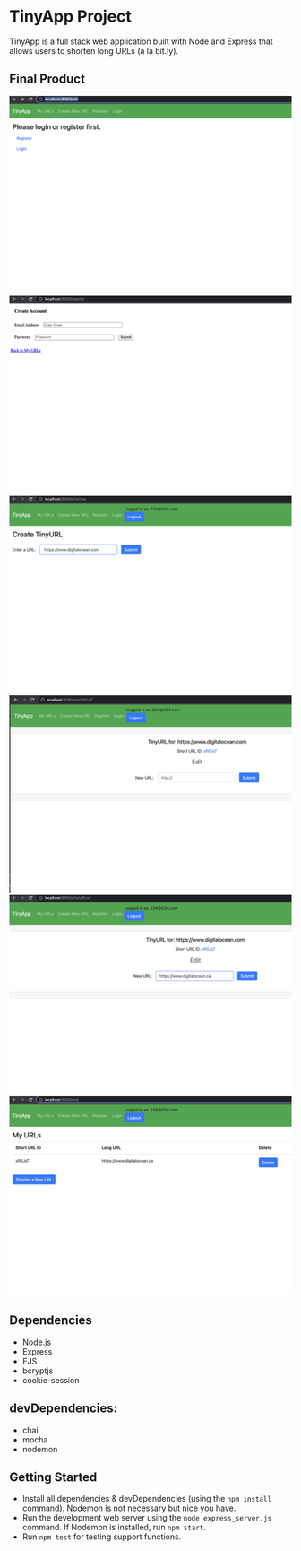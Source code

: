# TinyApp Project

TinyApp is a full stack web application built with Node and Express that allows users to shorten long URLs (à la bit.ly).

## Final Product

![/ulrs is only accessible by logged in users and provided link for loggin or register](https://github.com/Andrew-Li-12138/tinyapp/blob/main/docs/urls.png?raw=true)
![/register asks for users email and password](https://github.com/Andrew-Li-12138/tinyapp/blob/main/docs/register.png?raw=true)
![Upon successful login or register, username(email) will show and user can click 'create new url' or use 'shorten a new URL' button to get to urls/new to enter a web address](https://github.com/Andrew-Li-12138/tinyapp/blob/main/docs/urls_new.png?raw=true)
![After entering web address, tinyApp generate a short url](https://github.com/Andrew-Li-12138/tinyapp/blob/main/docs/urls_id.png?raw=true)
![If user wants to modify the web address, user can tyoe in the web address](https://github.com/Andrew-Li-12138/tinyapp/blob/main/docs/urls_edit.png?raw=true)
![Final address will show the input results](https://github.com/Andrew-Li-12138/tinyapp/blob/main/docs/urls_(result).png?raw=true)


## Dependencies

- Node.js
- Express
- EJS
- bcryptjs
- cookie-session

## devDependencies: 

- chai
- mocha
- nodemon

## Getting Started

- Install all dependencies & devDependencies (using the `npm install` command). Nodemon is not necessary but nice you have.
- Run the development web server using the `node express_server.js` command. If Nodemon is installed, run `npm start`.
- Run `npm test` for testing support functions.
